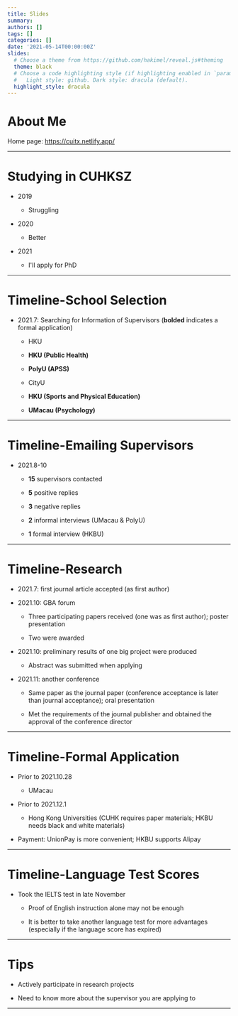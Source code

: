 ```yaml
---
title: Slides
summary: 
authors: []
tags: []
categories: []
date: '2021-05-14T00:00:00Z'
slides:
  # Choose a theme from https://github.com/hakimel/reveal.js#theming
  theme: black
  # Choose a code highlighting style (if highlighting enabled in `params.toml`)
  #   Light style: github. Dark style: dracula (default).
  highlight_style: dracula
---
```


# About Me

Home page: https://cuitx.netlify.app/

---

# Studying in CUHKSZ

- 2019

  - Struggling

- 2020

  - Better

- 2021

  - I'll apply for PhD

---

# Timeline-School Selection

- 2021.7: Searching for Information of Supervisors (**bolded** indicates a formal application)

  - HKU

  - **HKU (Public Health)**

  - **PolyU (APSS)**

  - CityU

  - **HKU (Sports and Physical Education)**

  - **UMacau (Psychology)**

---

# Timeline-Emailing Supervisors

- 2021.8-10

  - **15** supervisors contacted

  - **5** positive replies

  - **3** negative replies

  - **2** informal interviews (UMacau & PolyU)

  - **1** formal interview (HKBU)

---

# Timeline-Research

- 2021.7: first journal article accepted (as first author)

- 2021.10: GBA forum

  - Three participating papers received (one was as first author); poster presentation

  - Two were awarded

- 2021.10: preliminary results of one big project were produced

  - Abstract was submitted when applying

- 2021.11: another conference

  - Same paper as the journal paper (conference acceptance is later than journal acceptance); oral presentation

  - Met the requirements of the journal publisher and obtained the approval of the conference director

---

# Timeline-Formal Application

- Prior to 2021.10.28

  - UMacau

- Prior to 2021.12.1

  - Hong Kong Universities (CUHK requires paper materials; HKBU needs black and white materials)

- Payment: UnionPay is more convenient; HKBU supports Alipay

---

# Timeline-Language Test Scores

- Took the IELTS test in late November

  - Proof of English instruction alone may not be enough

  - It is better to take another language test for more advantages (especially if the language score has expired)

---

# Tips

- Actively participate in research projects

- Need to know more about the supervisor you are applying to

---
